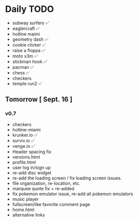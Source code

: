 # Daily TODO

- subway surfers ✅
- eaglercraft ✅
- hotline maimi
- geometry dash ✅
- cookie clicker ✅
- raise a floppa ✅
- moto x3m ✅
- stickman hook ✅
- pacman ✅
- chess ✅
- checkers
- temple run2 ✅

## Tomorrow [ Sept. 16 ]
### v0.7

- checkers
- hotline-miami
- krunker.io ✅
- surviv.io ✅
- venge.io ✅
- Header spacing fix
- versions.html
- profile.html
- user log in/sign up
- re-add disc widget
- re-add the loading screen / fix loading screen issues.
- file organization, re-location, etc.
- marquee quote fix + re-added
- fix pokemon emulator issue, re-add all pokemon emulators
- music player
- fullscreen/like favorite comment page
- home.html
- alternative links
